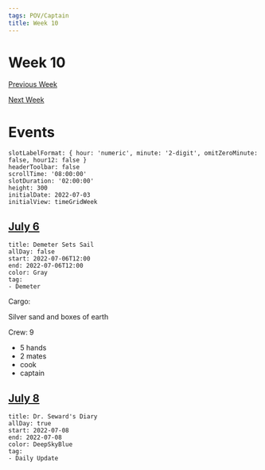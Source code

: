 ```yaml
---
tags: POV/Captain
title: Week 10
---
```


# Week 10

[Previous Week](2022-W27.md)

[Next Week](2022-W29.md)

# Events

```itinerary
slotLabelFormat: { hour: 'numeric', minute: '2-digit', omitZeroMinute: false, hour12: false }
headerToolbar: false
scrollTime: '08:00:00'
slotDuration: '02:00:00'
height: 300
initialDate: 2022-07-03
initialView: timeGridWeek
```

## [July 6](2022-07-18.md)

```itinerary-event
title: Demeter Sets Sail
allDay: false
start: 2022-07-06T12:00
end: 2022-07-06T12:00
color: Gray
tag:
- Demeter
```

Cargo:

Silver sand and boxes of earth

Crew: 9

- 5 hands
- 2 mates
- cook
- captain

## [July 8](2022-07-08.md)

```itinerary-event
title: Dr. Seward's Diary
allDay: true
start: 2022-07-08
end: 2022-07-08
color: DeepSkyBlue
tag:
- Daily Update
```

